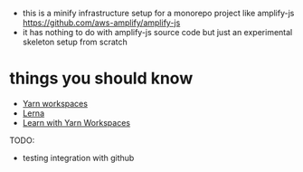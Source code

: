 - this is a minify infrastructure setup for a monorepo project like amplify-js https://github.com/aws-amplify/amplify-js
- it has nothing to do with amplify-js source code but just an experimental skeleton setup from scratch

# things you should know
- [Yarn workspaces](https://classic.yarnpkg.com/en/docs/workspaces/)
- [Lerna](https://github.com/lerna/lerna)
- [Learn with Yarn Workspaces](https://medium.com/@jsilvax/a-workflow-guide-for-lerna-with-yarn-workspaces-60f97481149d#:~:text=Lerna%20adds%20utility%20functionality%20on,command%2C%20automatically%20updates%20the%20package.)

TODO:
- testing integration with github
